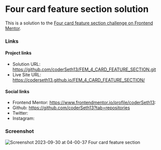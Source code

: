 # Four card feature section solution

This is a solution to the [Four card feature section challenge on Frontend Mentor](https://www.frontendmentor.io/challenges/four-card-feature-section-weK1eFYK).

### Links

#### Project links

- Solution URL: https://github.com/coderSeth13/FEM_4_CARD_FEATURE_SECTION.git
- Live Site URL: https://coderseth13.github.io/FEM_4_CARD_FEATURE_SECTION/

#### Social links

- Frontend Mentor: https://www.frontendmentor.io/profile/coderSeth13:
- Github: https://github.com/coderSeth13?tab=repositories
- Twitter:
- Instagram:

### Screenshot
![Screenshot 2023-09-30 at 04-00-37 Four card feature section](https://github.com/coderSeth13/FEM_4_CARD_FEATURE_SECTION/assets/145410639/3f5a9c62-af0d-4719-bb0a-ddbdfe154a8d)
